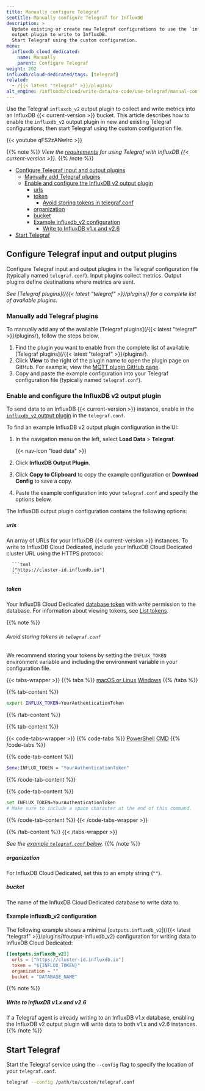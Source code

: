 ```yaml
---
title: Manually configure Telegraf
seotitle: Manually configure Telegraf for InfluxDB
description: >
  Update existing or create new Telegraf configurations to use the `influxdb_v2`
  output plugin to write to InfluxDB.
  Start Telegraf using the custom configuration.
menu:
  influxdb_cloud_dedicated:
    name: Manually
    parent: Configure Telegraf
weight: 202
influxdb/cloud-dedicated/tags: [telegraf]
related:
  - /{{< latest "telegraf" >}}/plugins/
alt_engine: /influxdb/cloud/write-data/no-code/use-telegraf/manual-config/
---
```


Use the Telegraf `influxdb_v2` output plugin to collect and write metrics into
an InfluxDB {{< current-version >}} bucket.
This article describes how to enable the `influxdb_v2` output plugin in new and
existing Telegraf configurations,
then start Telegraf using the custom configuration file.

{{< youtube qFS2zANwIrc >}}

{{% note %}}
_View the [requirements](/influxdb/cloud-dedicated/write-data/use-telegraf#requirements)
for using Telegraf with InfluxDB {{< current-version >}}._
{{% /note %}}

<!-- TOC -->

- [Configure Telegraf input and output plugins](#configure-telegraf-input-and-output-plugins)
  - [Manually add Telegraf plugins](#manually-add-telegraf-plugins)
  - [Enable and configure the InfluxDB v2 output plugin](#enable-and-configure-the-influxdb-v2-output-plugin)
      - [urls](#urls)
      - [token](#token)
        - [Avoid storing tokens in telegraf.conf](#avoid-storing-tokens-in-telegrafconf)
      - [organization](#organization)
      - [bucket](#bucket)
    - [Example influxdb_v2 configuration](#example-influxdb_v2-configuration)
      - [Write to InfluxDB v1.x and v2.6](#write-to-influxdb-v1x-and-v26)
- [Start Telegraf](#start-telegraf)

<!-- /TOC -->

## Configure Telegraf input and output plugins

Configure Telegraf input and output plugins in the Telegraf configuration file (typically named `telegraf.conf`).
Input plugins collect metrics.
Output plugins define destinations where metrics are sent.

_See [Telegraf plugins](/{{< latest "telegraf" >}}/plugins/) for a complete list of available plugins._

### Manually add Telegraf plugins

To manually add any of the available [Telegraf plugins](/{{< latest "telegraf" >}}/plugins/), follow the steps below.

1.  Find the plugin you want to enable from the complete list of available
    [Telegraf plugins](/{{< latest "telegraf" >}}/plugins/).
2.  Click **View** to the right of the plugin name to open the plugin page on GitHub.
    For example, view the [MQTT plugin GitHub page](https://github.com/influxdata/telegraf/blob/master/plugins/inputs/mqtt_consumer/README.md).
3.  Copy and paste the example configuration into your Telegraf configuration file
    (typically named `telegraf.conf`).

### Enable and configure the InfluxDB v2 output plugin

To send data to an InfluxDB {{< current-version >}} instance, enable in the
[`influxdb_v2` output plugin](https://github.com/influxdata/telegraf/blob/master/plugins/outputs/influxdb_v2/README.md)
in the `telegraf.conf`.

To find an example InfluxDB v2 output plugin configuration in the UI:

1. In the navigation menu on the left, select **Load Data** > **Telegraf**.

    {{< nav-icon "load data" >}}

2. Click **InfluxDB Output Plugin**.
3. Click **Copy to Clipboard** to copy the example configuration or **Download Config** to save a copy.
4. Paste the example configuration into your `telegraf.conf` and specify the options below.

The InfluxDB output plugin configuration contains the following options:

##### urls

An array of URLs for your InfluxDB {{< current-version >}} instances.
To write to InfluxDB Cloud Dedicated, include your InfluxDB Cloud Dedicated cluster URL using the HTTPS protocol:

      ```toml
      ["https://cluster-id.influxdb.io"]
      ```

##### token

Your InfluxDB Cloud Dedicated [database token](/influxdb/cloud-dedicated/admin/tokens/) with _write_ permission to the database.
For information about viewing tokens, see [List tokens](/influxdb/cloud-dedicated/admin/tokens/list/).

{{% note %}}
###### Avoid storing tokens in `telegraf.conf`

We recommend storing your tokens by setting the `INFLUX_TOKEN` environment
variable and including the environment variable in your configuration file.

{{< tabs-wrapper >}}
{{% tabs %}}
[macOS or Linux](#)
[Windows](#)
{{% /tabs %}}

{{% tab-content %}}
```sh
export INFLUX_TOKEN=YourAuthenticationToken
```
{{% /tab-content %}}

{{% tab-content %}}

{{< code-tabs-wrapper >}}
{{% code-tabs %}}
[PowerShell](#)
[CMD](#)
{{% /code-tabs %}}

{{% code-tab-content %}}
```sh
$env:INFLUX_TOKEN = "YourAuthenticationToken"
```
{{% /code-tab-content %}}

{{% code-tab-content %}}
```sh
set INFLUX_TOKEN=YourAuthenticationToken
# Make sure to include a space character at the end of this command.
```
{{% /code-tab-content %}}
{{< /code-tabs-wrapper >}}

{{% /tab-content %}}
{{< /tabs-wrapper >}}

_See the [example `telegraf.conf` below](#example-influxdb_v2-configuration)._
{{% /note %}}

##### organization

For InfluxDB Cloud Dedicated, set this to an empty string (`""`).

##### bucket

The name of the InfluxDB Cloud Dedicated database to write data to.

#### Example influxdb_v2 configuration

The following example shows a minimal [`outputs.influxdb_v2`](/{{< latest "telegraf" >}}/plugins/#output-influxdb_v2) configuration for writing data to InfluxDB Cloud Dedicated:

```toml
[[outputs.influxdb_v2]]
  urls = ["https://cluster-id.influxdb.io"]
  token = "${INFLUX_TOKEN}"
  organization = ""
  bucket = "DATABASE_NAME"
```

{{% note %}}
##### Write to InfluxDB v1.x and v2.6

If a Telegraf agent is already writing to an InfluxDB v1.x database,
enabling the InfluxDB v2 output plugin will write data to both v1.x and v2.6 instances.
{{% /note %}}

## Start Telegraf

Start the Telegraf service using the `--config` flag to specify the location of your `telegraf.conf`.

```sh
telegraf --config /path/to/custom/telegraf.conf
```
